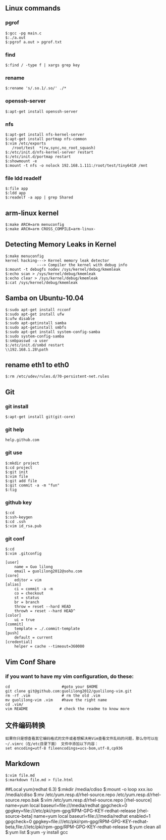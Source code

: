 ## Linux commands
### pgrof
    $:gcc -pg main.c
    $:./a.out
    $:pgrof a.out > pgrof.txt
### find
    $:find / -type f | xargs grep key
### rename
    $:rename 's/.so.1/.so/' ./*
### openssh-server
    $:apt-get install openssh-server
### nfs
    $:apt-get install nfs-kernel-server
    $:apt-get install portmap nfs-common
    $:vim /etc/exports
       /root/test  *(rw,sync,no_root_squash)
    $:/etc/init.d/nfs-kernel-server restart
    $:/etc/init.d/portmap restart
    $:showmount -e
    $:mount -t nfs -o nolock 192.168.1.111:/root/test/tiny6410 /mnt
### file ldd readelf
    $:file app
    $:ldd app
    $:readelf -a app | grep Shared

## arm-linux kernel
    $:make ARCH=arm menuconfig
    $:make ARCH=arm CROSS_COMPILE=arm-linux-

## Detecting Memory Leaks in Kernel
    $:make menuconfig
    kernel hacking---> Kernel memory leak detector
                  ---> Compiler the kernel with debug info
    $:mount -t debugfs nodev /sys/kernel/debug/kmemleak
    $:echo scan > /sys/kernel/debug/kmemleak
    $:echo clear > /sys/kernel/debug/kmemleak
    $:cat /sys/kernel/debug/kmemleak

## Samba on Ubuntu-10.04
    $:sudo apt-get install rcconf
    $:sudo apt-get install ufw
    $:ufw disable
    $:sudo apt-getinstall samba
    $:sudo apt-getinstall smbfs
    $:sudo apt-get install system-config-samba
    $:sudo system-config-samba
    $:smbpasswd -a user
    $:/etc/init.d/smbd restart
    \\192.168.1.28\path

## rename eth1 to eth0
    $:rm /etc/udev/rules.d/70-persistent-net.rules

## Git
### git install
    $:apt-get install git(git-core)
### git help
    help.github.com
### git use
    $:mkdir project
    $:cd project
    $:git init
    $:vim file
    $:git add file
    $:git commit -a -m "fun"
    $:tig
### github key
    $:cd
    $:ssh-keygen
    $:cd .ssh
    $:vim id_rsa.pub
### git conf 
    $:cd
    $:vim .gitconfig

    [user]
        name = Guo lilong
        email = guolilong2012@sohu.com
    [core]
        editor = vim
    [alias]
        ci = commit -a -m
        co = checkout
        st = status
        br = branch
        throw = reset --hard HEAD
        throwh = reset --hard HEAD^
    [color]
        ui = true
    [commit]
        template = ./.commit-template
    [push]
        default = current
    [credential]
        helper = cache --timeout=360000

## Vim Conf Share
### if you want to have my vim configuration, do these:
    cd                       #goto your $HOME
    git clone git@github.com:guolilong2012/guolilong-vim.git
    rm -rf .vim              # rm the old .vim
    mv guolilong-vim .vim    #have the right name
    cd .vim/
    vim README              # check the readme to know more

## 文件编码转换
    如果你只是想查看其它编码格式的文件或者想解决用Vim查看文件乱码的问题，那么你可以在
    ~/.vimrc（在/etc目录下面） 文件中添加以下内容：
    set encoding=utf-8 fileencodings=ucs-bom,utf-8,cp936

## Markdown
    $:vim file.md
    $:markdown file.md > file.html

##Local yum(redhat 6.3)
    $:mkdir /media/cdiso
    $:mount -o loop xxx.iso /media/cdiso
    $:mv /etc/yum.resp.d/rhel-source.repo /etc/yum.resp.d/rhel-source.repo.bak
    $:vim /etc/yum.resp.d/rhel-source.repo
        [rhel-source]
        name=yum local
        baseurl=file:///media/redhat
        gpgcheck=0
        gpgkey=file:///etc/pki/rpm-gpg/RPM-GPG-KEY-redhat-release
        [rhel-source-beta]
        name=yum local
        baseurl=file:///media/redhat
        enabled=1
        gpgcheck=0
        gpgkey=file:///etc/pki/rpm-gpg/RPM-GPG-KEY-redhat-beta,file:///etc/pki/rpm-gpg/RPM-GPG-KEY-redhat-release
    $:yum clean all
    $:yum list
    $:yum -y install gcc
